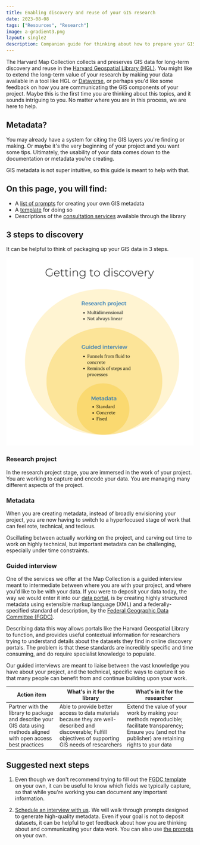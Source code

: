 ```yaml
---
title: Enabling discovery and reuse of your GIS research
date: 2023-08-08
tags: ["Resources", "Research"]
image: a-gradient3.png
layout: single2
description: Companion guide for thinking about how to prepare your GIS data for discovery and reuse.
---
```


<style>
.blog-content img{
    max-height:50rem;
}
</style>


The Harvard Map Collection collects and preserves GIS data for long-term discovery and reuse in the [Harvard Geospatial Library (HGL)](https://library.harvard.edu/services-tools/harvard-geospatial-library). You might like to extend the long-term value of your research by making your data available in a tool like HGL or [Dataverse](https://dataverse.harvard.edu/), or perhaps you'd like some feedback on how you are communicating the GIS components of your project. Maybe this is the first time you are thinking about this topics, and it sounds intriguing to you. No matter where you are in this process, we are here to help.

## Metadata?

You may already have a system for citing the GIS layers you're finding or making. Or maybe it's the very beginning of your project and you want some tips. Ultimately, the usability of your data comes down to the documentation or metadata you're creating. 

GIS metadata is not super intuitive, so this guide is meant to help with that.

## On this page, you will find:
- A [list of prompts](https://mapping.share.library.harvard.edu/resources/researchers-handbook/prompts/) for creating your own GIS metadata
- A <a href="media/FGDC-Metadata-Template.xlsx" download="FGDC-Metadata-Template.xlsx">template</a> for doing so
- Descriptions of the [consultation services](#guided-interview) available through the library

## 3 steps to discovery

It can be helpful to think of packaging up your GIS data in 3 steps.


![Infographic showing three tiers of information abstraction](media/getting-to-discovery.png)

### Research project

In the research project stage, you are immersed in the work of your project. You are working to capture and encode your data. You are managing many different aspects of the project.


### Metadata

When you are creating metadata, instead of broadly envisioning your project, you are now having to switch to a hyperfocused stage of work that can feel rote, technical, and tedious. 

Oscillating between actually working on the project, and carving out time to work on highly technical, but important metadata can be challenging, especially under time constraints. 

### Guided interview

One of the services we offer at the Map Collection is a guided interview meant to intermediate between where you are with your project, and where you'd like to be with your data. If you were to deposit your data today, the way we would enter it into our [data portal](https://library.harvard.edu/services-tools/harvard-geospatial-library), is by creating highly structured metadata using extensible markup language (XML) and a federally-specified standard of description, by the [Federal Geographic Data Committee (FGDC)](https://www.fgdc.gov/metadata). 

Describing data this way allows portals like the Harvard Geospatial Library to function, and provides useful contextual information for researchers trying to understand details about the datasets they find in online discovery portals. The problem is that these standards are incredibly specific and time consuming, and do require specialist knowledge to populate. 

Our guided interviews are meant to liaise between the vast knowledge you have about your project, and the technical, specific ways to capture it so that many people can benefit from and continue building upon your work.

| Action item | What's in it for the library | What's in it for the researcher |
| --- | --- | --- |
| Partner with the library to package and describe your GIS data using methods aligned with open access best practices | Able to provide better access to data materials because they are well-described and discoverable; Fulfill objectives of supporting GIS needs of researchers | Extend the value of your work by making your methods reproducible; facilitate transparency; Ensure you (and not the publisher) are retaining rights to your data |



## Suggested next steps

1. Even though we don't recommend trying to fill out the <a href="media/FGDC-Metadata-Template.xlsx" download="FGDC-Metadata-Template.xlsx">FGDC template</a>  on your own, it can be useful to know which fields we typically capture, so that while you're working you can document any important information. 

2. [Schedule an interview with us](https://library.harvard.edu/libraries/harvard-map-collection). We will walk through prompts designed to generate high-quality metadata. Even if your goal is not to deposit datasets, it can be helpful to get feedback about how you are thinking about and communicating your data work. You can also use [the prompts](https://mapping.share.library.harvard.edu/resources/researchers-handbook/prompts/) on your own.







